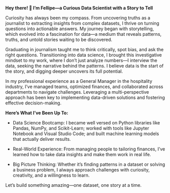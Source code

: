 **Hey there! 👋 I’m Fellipe—a Curious Data Scientist with a Story to Tell**

Curiosity has always been my compass. From uncovering truths as a journalist to extracting insights from complex datasets, I thrive on turning questions into actionable answers. My journey began with storytelling, which evolved into a fascination for data—a medium that reveals patterns, truths, and untold stories waiting to be discovered.

Graduating in journalism taught me to think critically, spot bias, and ask the right questions. Transitioning into data science, I brought this investigative mindset to my work, where I don’t just analyze numbers—I interview the data, seeking the narrative behind the patterns. I believe data is the start of the story, and digging deeper uncovers its full potential.

In my professional experience as a General Manager in the hospitality industry, I’ve managed teams, optimized finances, and collaborated across departments to navigate challenges. Leveraging a multi-perspective approach has been key to implementing data-driven solutions and fostering effective decision-making.

**Here’s What I’ve Been Up To:**

* Data Science Bootcamp: I became well versed on Python libraries like Pandas, NumPy, and Scikit-Learn; worked with tools like Jupyter Notebook and Visual Studio Code; and built machine learning models that actually deliver results.

* Real-World Experience: From managing people to tailoring finances, I’ve learned how to take data insights and make them work in real life.

* Big Picture Thinking: Whether it’s finding patterns in a dataset or solving a business problem, I always approach challenges with curiosity, creativity, and a willingness to learn.

Let’s build something amazing—one dataset, one story at a time.


<!--
**fellipegaio/fellipegaio** is a ✨ _special_ ✨ repository because its `README.md` (this file) appears on your GitHub profile.

Here are some ideas to get you started:

- 🔭 I’m currently working on ...
- 🌱 I’m currently learning ...
- 👯 I’m looking to collaborate on ...
- 🤔 I’m looking for help with ...
- 💬 Ask me about ...
- 📫 How to reach me: ...
- 😄 Pronouns: ...
- ⚡ Fun fact: ...
-->
